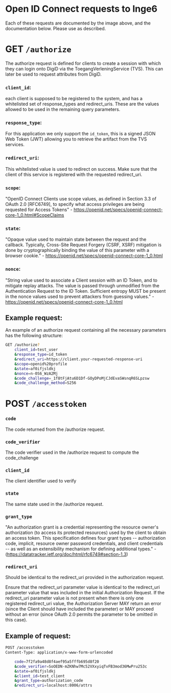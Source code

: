 # Open ID Connect requests to Inge6

Each of these requests are documented by the image above, and the documentation below. Please use as described.

# GET `/authorize`
The authorize request is defined for clients to create a session with which they can login onto DigiD via the ToegangVerleningService (TVS). This can later be used to request attributes from DigiD.

### `client_id`:
each client is supposed to be registered to the system, and has a whitelisted set of response_types and redirect_uris. These are the values allowed to be used in the remaining query parameters.

### `response_type`:
For this application we only support the `id_token`, this is a signed JSON Web Token (JWT) allowing you to retrieve the artifact from the TVS services.

### `redirect_uri`:
This whitelisted value is used to redirect on success. Make sure that the client of this service is registered with the requested redirect_uri.

### `scope`:
"OpenID Connect Clients use scope values, as defined in Section 3.3 of OAuth 2.0 [RFC6749], to specify what access privileges are being requested for Access Tokens" - https://openid.net/specs/openid-connect-core-1_0.html#ScopeClaims

### `state`:
"Opaque value used to maintain state between the request and the callback. Typically, Cross-Site Request Forgery (CSRF, XSRF) mitigation is done by cryptographically binding the value of this parameter with a browser cookie." - https://openid.net/specs/openid-connect-core-1_0.html

### `nonce`:
"String value used to associate a Client session with an ID Token, and to mitigate replay attacks. The value is passed through unmodified from the Authentication Request to the ID Token. Sufficient entropy MUST be present in the nonce values used to prevent attackers from guessing values." - https://openid.net/specs/openid-connect-core-1_0.html

## Example request:
An example of an authorize request containing all the necessary parameters has the following structure:
```bash
GET /authorize?
    client_id=test_user
    &response_type=id_token
    &redirect_uri=https://client.your-requested-response-uri
    &scope=openid%20profile
    &state=af0ifjsldkj
    &nonce=n-0S6_WzA2Mj
    &code_challenge=_1f8tFjAtu6D1Df-GOyDPoMjCJdEvaSWsnqR6SLpzsw
    &code_challenge_method=S256
```

# POST `/accesstoken`

### `code`
The code returned from the /authorize request.

### `code_verifier`
The code verifier used in the /authorize request to compute the code_challenge

### `client_id`
The client identifier used to verify

### `state`
The same state used in the /authorize request. 

### `grant_type`
"An authorization grant is a credential representing the resource
owner's authorization (to access its protected resources) used by the
client to obtain an access token.  This specification defines four
grant types -- authorization code, implicit, resource owner password
credentials, and client credentials -- as well as an extensibility
mechanism for defining additional types." - (https://datatracker.ietf.org/doc/html/rfc6749#section-1.3)

### `redirect_uri`
Should be identical to the redirect_uri provided in the authorization request.

Ensure that the redirect_uri parameter value is identical to the redirect_uri parameter value that was included in the initial Authorization Request. If the redirect_uri parameter value is not present when there is only one registered redirect_uri value, the Authorization Server MAY return an error (since the Client should have included the parameter) or MAY proceed without an error (since OAuth 2.0 permits the parameter to be omitted in this case).

## Example of request:
```bash
POST /accesstoken
Content-Type: application/x-www-form-urlencoded

    code=7f2fa9a48d8f4aef95a5fffb695d8f20
    &code_verifier=SoOEDN-mZKNhw7Mc52VXxyiqTvFB3mod36MwPru253c
    &state=af0ifjsldkj
    &client_id=test_client
    &grant_type=authorization_code
    &redirect_uri=localhost:8006/attrs
```